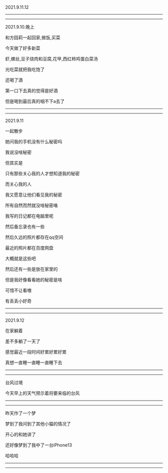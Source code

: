 2021.9.11.12

-------

-------

2021.9.10.晚上

和方园莉一起回家,做饭,买菜

今天做了好多新菜

虾,螺丝,豆子烧肉和豆腐,花甲,西红柿鸡蛋白菜汤

光吃菜就把我吃饱了

还喝了酒

第一口下去真的觉得是好酒

但是喝到最后真的咽不下a去了

------

-------

2021.9.11

一起散步

她问我的手机没有什么秘密吗

我说没啥秘密

但其实是

只有那些关心我的人才想知道我的秘密

而关心我的人

我又愿意让他们看见我的秘密

所有自然而然就没啥秘密咯

我写的日记都在电脑里呢

然后备忘录也有一些

然后久远的照片都存在qq空间

最近的照片都在百度网盘

大概就是这些吧

然后还有一些是放在家里的

但是我好像看看她的秘密是啥

可惜不让看嗷

有丢丢小好奇

-----

---------

2021.9.12

在家躺着

差不多躺了一天了

感觉最近一段时间好累好累好累

真想一直睡一直睡一直睡下去



-------

-----



台风过境

今天早上的天气预示着将要来临的台风

------

------

昨天作了一个梦

梦到了我问到了其他小猫的情况了

开心的和她讲了

还好像梦到了我中了一台iPhone13

哈哈哈

----

---------

